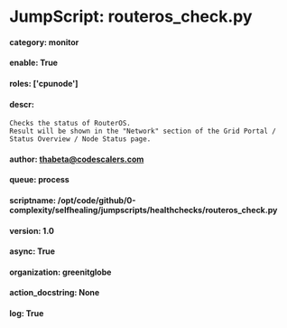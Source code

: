 
# JumpScript: routeros_check.py
        
#### category: monitor
#### enable: True
#### roles: ['cpunode']
#### descr: 
```
Checks the status of RouterOS.
Result will be shown in the "Network" section of the Grid Portal / Status Overview / Node Status page.

```
#### author: thabeta@codescalers.com
#### queue: process
#### scriptname: /opt/code/github/0-complexity/selfhealing/jumpscripts/healthchecks/routeros_check.py
#### version: 1.0
#### async: True
#### organization: greenitglobe
#### action_docstring: None
#### log: True